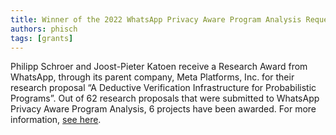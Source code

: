 ```yaml
---
title: Winner of the 2022 WhatsApp Privacy Aware Program Analysis Request for Proposals
authors: phisch
tags: [grants]
---
```



Philipp Schroer and Joost-Pieter Katoen receive a Research Award from WhatsApp, through its parent company, Meta Platforms, Inc. for their research proposal “A Deductive Verification Infrastructure for Probabilistic Programs”. Out of 62 research proposals that were submitted to WhatsApp Privacy Aware Program Analysis, 6 projects have been awarded. For more information, [see here](https://research.facebook.com/blog/2022/10/-announcing-the-winners-of-the-2022-whatsapp-privacy-aware-program-analysis-request-for-proposals/).
